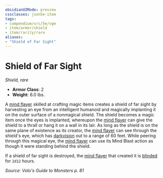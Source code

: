 ```yaml
---
obsidianUIMode: preview
cssclasses: json5e-item
tags:
- compendium/src/5e/vgm
- item/armor/shield
- item/rarity/rare
aliases: 
- "Shield of Far Sight"
---
```

# Shield of Far Sight
*Shield, rare*  

- **Armor Class**: 2
- **Weight**: 6.0 lbs.

A [mind flayer](/compendium/bestiary/aberration/mind-flayer.md) skilled at crafting magic items creates a shield of far sight by harvesting an eye from an intelligent humanoid and magically implanting it on the outer surface of a nonmagical shield. The shield becomes a magic item once the eyes is implanted, whereupon the [mind flayer](/compendium/bestiary/aberration/mind-flayer.md) can give the shield to a thrall or hang it on a wall in its lair. As long as the shield is on the same plane of existence as its creator, the [mind flayer](/compendium/bestiary/aberration/mind-flayer.md) can see through the shield's eye, which has [darkvision](/compendium/rules/senses.md#darkvision) out to a range of 60 feet. While peering through this magical eye, the [mind flayer](/compendium/bestiary/aberration/mind-flayer.md) can use its Mind Blast action as though it were standing behind the shield.

If a shield of far sight is destroyed, the [mind flayer](/compendium/bestiary/aberration/mind-flayer.md) that created it is [blinded](2.%20GM%20Tools/Misc%20DND%20Handbook/compendium/rules/conditions.md#blinded) for `2d12` hours.

*Source: Volo's Guide to Monsters p. 81*